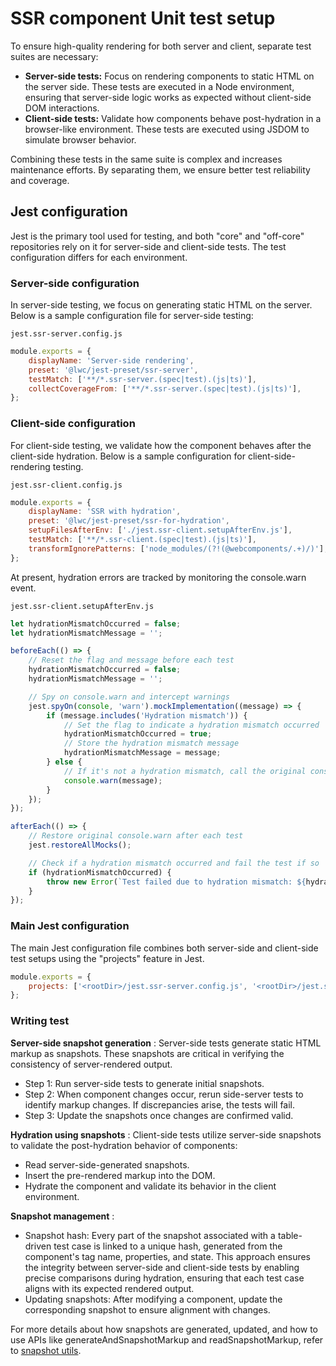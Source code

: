 # SSR component Unit test setup

To ensure high-quality rendering for both server and client, separate test suites are necessary:

-   **Server-side tests:** Focus on rendering components to static HTML on the server side. These tests are executed in a Node environment, ensuring that server-side logic works as expected without client-side DOM interactions.
-   **Client-side tests:** Validate how components behave post-hydration in a browser-like environment. These tests are executed using JSDOM to simulate browser behavior.

Combining these tests in the same suite is complex and increases maintenance efforts. By separating them, we ensure better test reliability and coverage.

## Jest configuration

Jest is the primary tool used for testing, and both "core" and "off-core" repositories rely on it for server-side and client-side tests. The test configuration differs for each environment.

### Server-side configuration

In server-side testing, we focus on generating static HTML on the server. Below is a sample configuration file for server-side testing:

`jest.ssr-server.config.js`

```js
module.exports = {
    displayName: 'Server-side rendering',
    preset: '@lwc/jest-preset/ssr-server',
    testMatch: ['**/*.ssr-server.(spec|test).(js|ts)'],
    collectCoverageFrom: ['**/*.ssr-server.(spec|test).(js|ts)'],
};
```

### Client-side configuration

For client-side testing, we validate how the component behaves after the client-side hydration. Below is a sample configuration for client-side-rendering testing.

`jest.ssr-client.config.js`

```js
module.exports = {
    displayName: 'SSR with hydration',
    preset: '@lwc/jest-preset/ssr-for-hydration',
    setupFilesAfterEnv: ['./jest.ssr-client.setupAfterEnv.js'],
    testMatch: ['**/*.ssr-client.(spec|test).(js|ts)'],
    transformIgnorePatterns: ['node_modules/(?!(@webcomponents/.+)/)'],
};
```

At present, hydration errors are tracked by monitoring the console.warn event.

`jest.ssr-client.setupAfterEnv.js`

```js
let hydrationMismatchOccurred = false;
let hydrationMismatchMessage = '';

beforeEach(() => {
    // Reset the flag and message before each test
    hydrationMismatchOccurred = false;
    hydrationMismatchMessage = '';

    // Spy on console.warn and intercept warnings
    jest.spyOn(console, 'warn').mockImplementation((message) => {
        if (message.includes('Hydration mismatch')) {
            // Set the flag to indicate a hydration mismatch occurred
            hydrationMismatchOccurred = true;
            // Store the hydration mismatch message
            hydrationMismatchMessage = message;
        } else {
            // If it's not a hydration mismatch, call the original console.warn
            console.warn(message);
        }
    });
});

afterEach(() => {
    // Restore original console.warn after each test
    jest.restoreAllMocks();

    // Check if a hydration mismatch occurred and fail the test if so
    if (hydrationMismatchOccurred) {
        throw new Error(`Test failed due to hydration mismatch: ${hydrationMismatchMessage}`);
    }
});
```

### Main Jest configuration

The main Jest configuration file combines both server-side and client-side test setups using the "projects" feature in Jest.

```js
module.exports = {
    projects: ['<rootDir>/jest.ssr-server.config.js', '<rootDir>/jest.ssr-client.config.js'],
};
```

### Writing test

**Server-side snapshot generation** :
Server-side tests generate static HTML markup as snapshots. These snapshots are critical in verifying the consistency of server-rendered output.

-   Step 1: Run server-side tests to generate initial snapshots.
-   Step 2: When component changes occur, rerun side-server tests to identify markup changes. If discrepancies arise, the tests will fail.
-   Step 3: Update the snapshots once changes are confirmed valid.

**Hydration using snapshots** :
Client-side tests utilize server-side snapshots to validate the post-hydration behavior of components:

-   Read server-side-generated snapshots.
-   Insert the pre-rendered markup into the DOM.
-   Hydrate the component and validate its behavior in the client environment.

**Snapshot management** :

-   Snapshot hash: Every part of the snapshot associated with a table-driven test case is linked to a unique hash, generated from the component's tag name, properties, and state. This approach ensures the integrity between server-side and client-side tests by enabling precise comparisons during hydration, ensuring that each test case aligns with its expected rendered output.
-   Updating snapshots: After modifying a component, update the corresponding snapshot to ensure alignment with changes.

For more details about how snapshots are generated, updated, and how to use APIs like generateAndSnapshotMarkup and readSnapshotMarkup, refer to [ snapshot utils](../packages/@lwc/jest-ssr-snaphot-utils/README.md).
